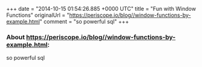 +++
date = "2014-10-15 01:54:26.885 +0000 UTC"
title = "Fun with Window Functions"
originalUrl = "https://periscope.io/blog//window-functions-by-example.html"
comment = "so powerful sql"
+++

### About https://periscope.io/blog//window-functions-by-example.html:

so powerful sql

